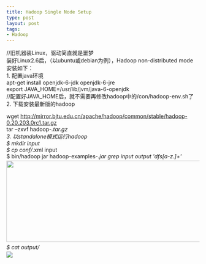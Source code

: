 ```yaml
--- 
title: Hadoop Single Node Setup
type: post
layout: post
tags: 
- Hadoop
---
```

//旧机器装Linux，驱动简直就是噩梦<br />装好Linux2.6后，（以ubuntu或debian为例），Hadoop non-distributed mode 安装如下：<br />1. 配置java环境<br />apt-get install openjdk-6-jdk openjdk-6-jre<br />export JAVA_HOME=/usr/lib/jvm/java-6-openjdk<br />//配置好JAVA_HOME后，就不需要再修改hadoop中的/con/hadoop-env.sh了<br />2. 下载安装最新版的hadoop<br /><div align="left">wget <a href="http://mirror.bjtu.edu.cn/apache/hadoop/common/stable/hadoop-0.20.203.0rc1.tar.gz">http://mirror.bjtu.edu.cn/apache/hadoop/common/stable/hadoop-0.20.203.0rc1.tar.gz</a></div><div align="left">tar –zxvf hadoop-*.tar.gz</div><div align="left">3. 以standalone模式运行hadoop</div>$ mkdir input<br />$ cp conf/*.xml input<br />$ bin/hadoop jar hadoop-examples-*.jar grep input output 'dfs[a-z.]+' <br /><img height="213" src="http://i1218.photobucket.com/albums/dd413/nourlcn/wordpressblog/hadoop_single_mode.png" style="margin: 3px 10px 5px 0px;" width="510" /> <br />$ cat output/*<br /><img src="http://i1218.photobucket.com/albums/dd413/nourlcn/wordpressblog/hadoop_single_mode_output.png" style="margin: 3px 10px 5px 0px;" />
